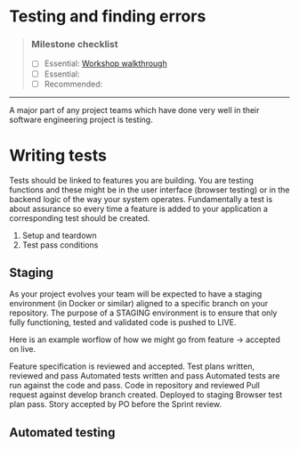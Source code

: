 # Testing and finding errors

> ### Milestone checklist
> - [ ] Essential: [Workshop walkthrough](videos/8.ogg)
> - [ ] Essential: 
> - [ ] Recommended:
***

A major part of any project teams which have done very well in their software engineering project is testing. 

# Writing tests

Tests should be linked to features you are building. You are testing functions and these might be in the user interface (browser testing) or in the backend logic of the way your system operates. Fundamentally a test is about assurance so every time a feature is added to your application a corresponding test should be created. 

1. Setup and teardown
2. Test pass conditions


## Staging

As your project evolves your team will be expected to have a staging environment (in Docker or similar) aligned to a specific branch on your repository. The purpose of a STAGING environment is to ensure that only fully functioning, tested and validated code is pushed to LIVE. 



Here is an example worflow of how we might go from feature -> accepted on live. 

Feature specification is reviewed and accepted.
Test plans written, reviewed and pass
Automated tests written and pass
Automated tests are run against the code and pass.
Code in repository and reviewed
Pull request against develop branch created.
Deployed to staging
Browser test plan pass.
Story accepted by PO before the Sprint review.


## Automated testing

